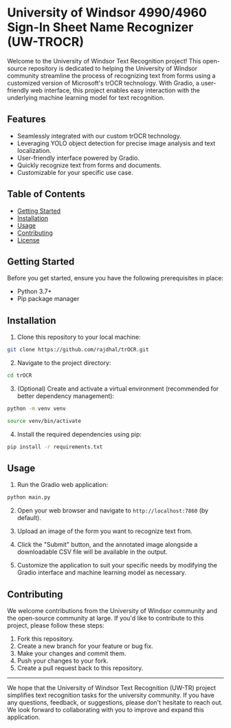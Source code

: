 # University of Windsor 4990/4960 Sign-In Sheet Name Recognizer (UW-TROCR)

Welcome to the University of Windsor Text Recognition project! This open-source repository is dedicated to helping the University of Windsor community streamline the process of recognizing text from forms using a customized version of Microsoft's trOCR technology. With Gradio, a user-friendly web interface, this project enables easy interaction with the underlying machine learning model for text recognition.

## Features

- Seamlessly integrated with our custom trOCR technology.
- Leveraging YOLO object detection for precise image analysis and text localization.
- User-friendly interface powered by Gradio.
- Quickly recognize text from forms and documents.
- Customizable for your specific use case.

## Table of Contents

- [Getting Started](#getting-started)
- [Installation](#installation)
- [Usage](#usage)
- [Contributing](#contributing)
- [License](#license)

## Getting Started

Before you get started, ensure you have the following prerequisites in place:

- Python 3.7+
- Pip package manager

## Installation

1. Clone this repository to your local machine:

```bash
git clone https://github.com/rajdhal/trOCR.git
```

2. Navigate to the project directory:

```bash
cd trOCR
```

3. (Optional) Create and activate a virtual environment (recommended for better dependency management):

```bash
python -m venv venv
```
```bash
source venv/bin/activate
```


4. Install the required dependencies using pip:

```bash
pip install -r requirements.txt
```

## Usage

1. Run the Gradio web application:

```bash
python main.py
```

2. Open your web browser and navigate to `http://localhost:7860` (by default).

3. Upload an image of the form you want to recognize text from.

4. Click the "Submit" button, and the annotated image alongside a downloadable CSV file will be available in the output.

5. Customize the application to suit your specific needs by modifying the Gradio interface and machine learning model as necessary.

## Contributing

We welcome contributions from the University of Windsor community and the open-source community at large. If you'd like to contribute to this project, please follow these steps:

1. Fork this repository.
2. Create a new branch for your feature or bug fix.
3. Make your changes and commit them.
4. Push your changes to your fork.
5. Create a pull request back to this repository.

---

We hope that the University of Windsor Text Recognition (UW-TR) project simplifies text recognition tasks for the university community. If you have any questions, feedback, or suggestions, please don't hesitate to reach out. We look forward to collaborating with you to improve and expand this application.

